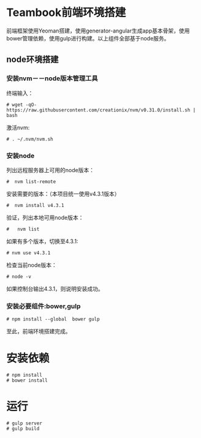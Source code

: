 # Teambook前端环境搭建

前端框架使用Yeoman搭建，使用generator-angular生成app基本骨架，使用bower管理依赖，使用gulp进行构建。以上组件全部基于node服务。

## node环境搭建

### 安装nvm－－node版本管理工具

终端输入：

```
# wget -qO- https://raw.githubusercontent.com/creationix/nvm/v0.31.0/install.sh | bash
```
激活nvm:

```
# . ~/.nvm/nvm.sh
```

### 安装node

列出远程服务器上可用的node版本：

```
#  nvm list-remote
```

安装需要的版本：（本项目统一使用v4.3.1版本）

```
#  nvm install v4.3.1
```

验证，列出本地可用node版本：

```
#   nvm list
```
如果有多个版本，切换至4.3.1:

```
# nvm use v4.3.1
```

检查当前node版本：

```
# node -v
```
如果控制台输出4.3.1，则说明安装成功。

### 安装必要组件:bower,gulp

```
# npm install --global  bower gulp
```

至此，前端环境搭建完成。

# 安装依赖
```
# npm install
# bower install
```
# 运行
```
# gulp server 
# gulp build
```

